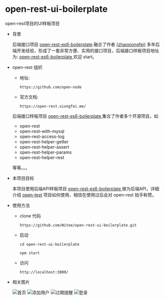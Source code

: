 # open-rest-ui-boilerplate

open-rest项目的UI样板项目

- 背景

  后端接口项目 [open-rest-es6-boilerplate](https://github.com/Witee/open-rest-es6-boilerplate) 融合了作者 [(zhaoxiongfei)](https://github.com/zhaoxiongfei) 多年后端开发经验，形成了一套非常方便、实用的接口项目，后端接口样板项目地址为: [open-rest-es6-boilerplate ](https://github.com/open-node/open-rest-es6-boilerplate)  欢迎 start。

- open-rest 组织

  - 地址:

    `https://github.com/open-node`

  - 官方文档:

    `https://open-rest.xiongfei.me/`

  后端接口样板项目 [open-rest-es6-boilerplate ](https://github.com/open-node/open-rest-es6-boilerplate) 集合了作者多个开源项目，如

    - open-rest
    - open-rest-with-mysql
    - open-rest-access-log
    - open-rest-helper-getter
    - open-rest-helper-assert
    - open-rest-helper-params
    - open-rest-helper-rest

    等等。。。


- 本项目目标

  本项目使用后端API样板项目 [open-rest-es6-boilerplate ](https://github.com/open-node/open-rest-es6-boilerplate) 做为后端API，详细介绍 [open-test](https://github.com/open-node) 项目如何使用，相信在使用过后会对 open-rest 拍手称赞。


- 使用方法

  - clone 代码
    ```
    https://github.com/Witee/open-rest-ui-boilerplate.git

    ```
  - 启动

    ```
    cd open-rest-ui-boilerplate

    npm start
    ```
  - 访问
    ```
    http://localhost:3000/
    ```

- 相关图片

  ![首页](https://raw.githubusercontent.com/Witee/statics/master/open-rest-ui-boilerplate/1.png)
  ![添加用户](https://raw.githubusercontent.com/Witee/statics/master/open-rest-ui-boilerplate/2.png)
  ![过期提醒](https://raw.githubusercontent.com/Witee/statics/master/open-rest-ui-boilerplate/3.png)
  ![登录](https://raw.githubusercontent.com/Witee/statics/master/open-rest-ui-boilerplate/4.png)
